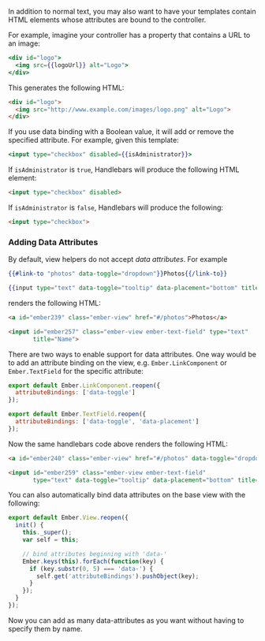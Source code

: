 In addition to normal text, you may also want to have your templates
contain HTML elements whose attributes are bound to the controller.

For example, imagine your controller has a property that contains a URL
to an image:

```handlebars
<div id="logo">
  <img src={{logoUrl}} alt="Logo">
</div>
```

This generates the following HTML:

```html
<div id="logo">
  <img src="http://www.example.com/images/logo.png" alt="Logo">
</div>
```

If you use data binding with a Boolean value, it will add or remove
the specified attribute. For example, given this template:

```handlebars
<input type="checkbox" disabled={{isAdministrator}}>
```

If `isAdministrator` is `true`, Handlebars will produce the following
HTML element:

```html
<input type="checkbox" disabled>
```

If `isAdministrator` is `false`, Handlebars will produce the following:

```html
<input type="checkbox">
```

### Adding Data Attributes

By default, view helpers do not accept *data attributes*. For example

```handlebars
{{#link-to "photos" data-toggle="dropdown"}}Photos{{/link-to}}

{{input type="text" data-toggle="tooltip" data-placement="bottom" title="Name"}}
```

renders the following HTML:

```html
<a id="ember239" class="ember-view" href="#/photos">Photos</a>

<input id="ember257" class="ember-view ember-text-field" type="text" 
       title="Name">
```

There are two ways to enable support for data attributes. One way would be to add an
attribute binding on the view, e.g. `Ember.LinkComponent` or `Ember.TextField` for the specific attribute:

```javascript
export default Ember.LinkComponent.reopen({
  attributeBindings: ['data-toggle']
});

export default Ember.TextField.reopen({
  attributeBindings: ['data-toggle', 'data-placement']
});
```

Now the same handlebars code above renders the following HTML:

```html
<a id="ember240" class="ember-view" href="#/photos" data-toggle="dropdown">Photos</a>

<input id="ember259" class="ember-view ember-text-field"
       type="text" data-toggle="tooltip" data-placement="bottom" title="Name">
```

You can also automatically bind data attributes on the base view with the
following:

```javascript
export default Ember.View.reopen({
  init() {
    this._super();
    var self = this;

    // bind attributes beginning with 'data-'
    Ember.keys(this).forEach(function(key) {
      if (key.substr(0, 5) === 'data-') {
        self.get('attributeBindings').pushObject(key);
      }
    });
  }
});
```

Now you can add as many data-attributes as you want without having to specify them by name.
